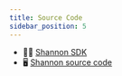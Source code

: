 ```yaml
---
title: Source Code
sidebar_position: 5
---
```


- 🧑‍💻 [Shannon SDK](https://github.com/pokt-network/shannon-sdk)
- 🖥️ [Shannon source code](https://github.com/pokt-network/poktroll)
